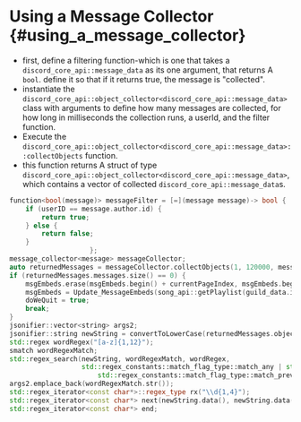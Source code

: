 Using a Message Collector {#using_a_message_collector}
============
- first, define a filtering function-which is one that takes a `discord_core_api::message_data` as its one argument, that returns A `bool`. define it so that if it returns true, the message is "collected".
- instantiate the `discord_core_api::object_collector<discord_core_api::message_data>` class with arguments to define how many messages are collected, for how long in milliseconds the collection runs, a userId, and the filter function.
- Execute the `discord_core_api::object_collector<discord_core_api::message_data>::collectObjects` function.
- this function returns A struct of type `discord_core_api::object_collector<discord_core_api::message_data>`, which contains a vector of collected `discord_core_api::message_data`s.
 
```cpp
function<bool(message)> messageFilter = [=](message message)-> bool {
	if (userID == message.author.id) {
		return true;
	} else {
		return false;
	}
                    };
message_collector<message> messageCollector;
auto returnedMessages = messageCollector.collectObjects(1, 120000, messageFilter);
if (returnedMessages.messages.size() == 0) {
	msgEmbeds.erase(msgEmbeds.begin() + currentPageIndex, msgEmbeds.begin() + currentPageIndex + 1);
	msgEmbeds = Update_MessageEmbeds(song_api::getPlaylist(guild_data.id), discordGuild, newEvent, args.eventData, currentPageIndex);
	doWeQuit = true;
	break;
}
jsonifier::vector<string> args2;
jsonifier::string newString = convertToLowerCase(returnedMessages.objects.at(0).content);
std::regex wordRegex("[a-z]{1,12}");
smatch wordRegexMatch;
std::regex_search(newString, wordRegexMatch, wordRegex,
				  std::regex_constants::match_flag_type::match_any | std::regex_constants::match_flag_type::match_not_null |
					  std::regex_constants::match_flag_type::match_prev_avail);
args2.emplace_back(wordRegexMatch.str());
std::regex_iterator<const char*>::regex_type rx("\\d{1,4}");
std::regex_iterator<const char*> next(newString.data(), newString.data() + strlen(newString.data()), rx);
std::regex_iterator<const char*> end;
```